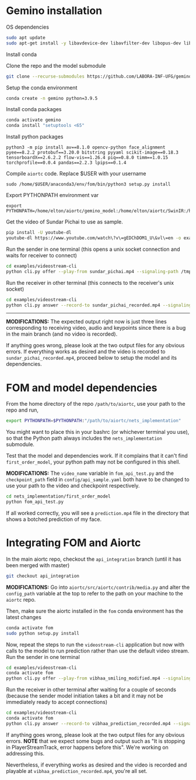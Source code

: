# Gemino installation
OS dependencies
```bash
sudo apt update
sudo apt-get install -y libavdevice-dev libavfilter-dev libopus-dev libvpx-dev pkg-config libsrtp2-dev gcc
```

Install conda


Clone the repo and the model submodule
```bash
git clone --recurse-submodules https://github.com/LABORA-INF-UFG/gemino_aiortc
```

Setup the conda environment
```bash
conda create -n gemino python=3.9.5
```

Install conda packages
```bash
conda activate gemino
conda install "setuptools <65"
```

Install python packages
```
python3 -m pip install av==8.1.0 opencv-python face_alignment pyee==8.2.2 protobuf==3.20.0 bitstring pyyaml scikit-image==0.18.3  tensorboardX==2.6.2.2 flow-vis==1.26.4 piq==0.8.0 timm==1.0.15 torchprofile==0.0.4 pandas==2.2.3 lpips==0.1.4
```

Compile `aiortc` code. Replace $USER with your username
```
sudo /home/$USER/anaconda3/env/fom/bin/python3 setup.py install
```

Export PYTHONPATH environment var
```
export PYTHONPATH=/home/elton/aiortc/gemino_model:/home/elton/aiortc/SwinIR:/home/elton/aiortc/lte
```

Get the video of Sundar Pichai to use as sample.
```bash
pip install -U youtube-dl
youtube-dl https://www.youtube.com/watch\?v\=gEDChDOM1_U\&vl\=en -o examples/videostream-cli/sundar_pichai.mp4
```

Run the sender in one terminal (this opens a unix socket connection and waits for receiver to connect)
```bash
cd examples/videostream-cli
python cli.py offer --play-from sundar_pichai.mp4 --signaling-path /tmp/test.sock --signaling unix-socket --verbose 2>sender_output
```

Run the receiver in other terminal (this connects to the receiver's unix socket)
```bash
cd examples/videostream-cli
python cli.py answer --record-to sundar_pichai_recorded.mp4 --signaling-path /tmp/test.sock --signaling unix-socket --verbose 2>receiver_output
```
---

**MODIFICATIONS:** The expected output right now is just three lines corresponding to receiving video, audio and keypoints since there is a bug in the main branch (and no video is recorded). 

If anything goes wrong, please look at the two output files for any obvious errors. If everything works as desired and the video is recorded to `sundar_pichai_recorded.mp4`, proceed below to setup the model and its dependencies.

# FOM and model dependencies
From the home directory of the repo `/path/to/aiortc`, use your path to the repo and run,
```bash
export PYTHONPATH=$PYTHONPATH:"/path/to/aiortc/nets_implementation"
```
You might want to place this in your bashrc (or whichever terminal you use), so that the Python path always includes the `nets_implementation` submodule.


Test that the model and dependencies work. If it complains that it can't find `first_order_model`, your python path may not be configured in this shell.

**MODIFICATIONS:** The `video_name` variable in `fom_api_test.py` and the `checkpoint_path` field in `config/api_sample.yaml` both have to be changed to use your path to the video and checkpoint respectively.
```bash
cd nets_implementation/first_order_model
python fom_api_test.py
```
If all worked correctly, you will see a `prediction.mp4` file in the directory that shows a botched prediction of my face.

# Integrating FOM and Aiortc
In the main aiortc repo, checkout the `api_integration` branch (until it has been merged with master)
```bash
git checkout api_integration
```

**MODIFICATIONS:** Go into `aiortc/src/aiortc/contrib/media.py` and alter the `config_path` variable at
the top to refer to the path on your machine to the `aiortc` repo. 

Then, make sure the aiortc installed in the `fom` conda environment has the latest changes
``` bash
conda activate fom
sudo python setup.py install
```

Now, repeat the steps to run the `videostream-cli` application but now with calls to the model to run
prediction rather than use the default video stream.
Run the sender in one terminal 
```bash
cd examples/videostream-cli
conda activate fom
python cli.py offer --play-from vibhaa_smiling_modified.mp4 --signaling-path /tmp/test.sock --signaling unix-socket --verbose 2>sender_output
```

Run the receiver in other terminal after waiting for a couple of seconds (because the sender model initiation takes a bit and it may not be immediately ready to accept connections)
```bash
cd examples/videostream-cli
conda activate fom
python cli.py answer --record-to vibhaa_prediction_recorded.mp4 --signaling-path /tmp/test.sock --signaling unix-socket --verbose 2>receiver_output
```

If anything goes wrong, please look at the two output files for any obvious errors. 
**NOTE** that we expect some bugs and output such as "It is stopping in PlayerStreamTrack, error happens before this". We're working on addressing this. 

Nevertheless, if everything works as desired and the video is recorded and playable at `vibhaa_prediction_recorded.mp4`, you're all set.  


